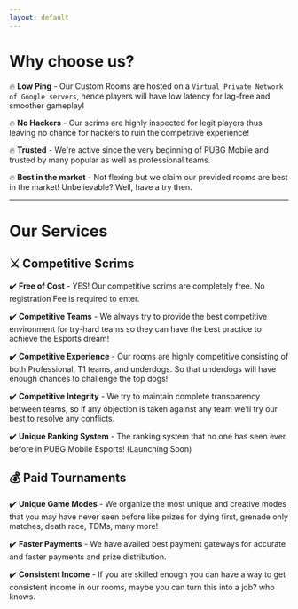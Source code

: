 ```yaml
---
layout: default
---
```

# Why choose us?
🔥 **Low Ping** - Our Custom Rooms are hosted on a `Virtual Private Network of Google servers`, hence players will have low latency for lag-free and smoother gameplay!

🔥 **No Hackers** - Our scrims are highly inspected for legit players thus leaving no chance for hackers to ruin the competitive experience!

🔥 **Trusted** - We're active since the very beginning of PUBG Mobile and trusted by many popular as well as professional teams.

🔥 **Best in the market** - Not flexing but we claim our provided rooms are best in the market! Unbelievable? Well, have a try then.

* * *

# Our Services

## ⚔️ Competitive Scrims
✔️ **Free of Cost** - YES! Our competitive scrims are completely free. No registration Fee is required to enter.

✔️ **Competitive Teams** - We always try to provide the best competitive environment for try-hard teams so they can have the best practice to achieve the Esports dream!

✔️ **Competitive Experience** - Our rooms are highly competitive consisting of both Professional, T1 teams, and underdogs. So that underdogs will have enough chances to challenge the top dogs!

✔️ **Competitive Integrity** - We try to maintain complete transparency between teams, so if any objection is taken against any team we'll try our best to resolve any conflicts.

✔️ **Unique Ranking System** - The ranking system that no one has seen ever before in PUBG Mobile Esports! (Launching Soon)

## 💰 Paid Tournaments
✔️ **Unique Game Modes** - We organize the most unique and creative modes that you may have never seen before like prizes for dying first, grenade only matches, death race, TDMs, many more!

✔️ **Faster Payments** - We have availed best payment gateways for accurate and faster payments and prize distribution.

✔️ **Consistent Income** - If you are skilled enough you can have a way to get consistent income in our rooms, maybe you can turn this into a job? who knows.

